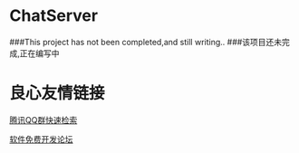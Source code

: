 # ChatServer
###This project has not been completed,and still writing..
###该项目还未完成,正在编写中

 # 良心友情链接

[腾讯QQ群快速检索](http://u.720life.cn/s/8cf73f7c)

[软件免费开发论坛](http://u.720life.cn/s/bbb01dc0)